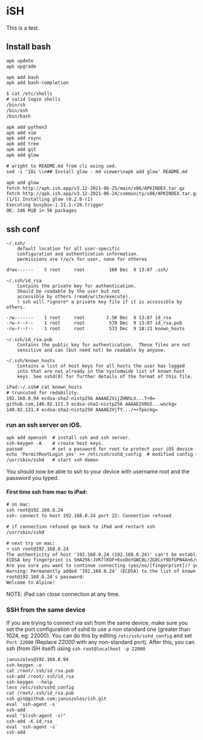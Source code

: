 # iSH

This is a test.

## Install bash

```txt
apk update
apk upgrade

apk add bash
apk add bash-completion
```
```txt
$ cat /etc/shells
# valid login shells
/bin/sh
/bin/ash
/bin/bash
```
```txt
apk add python3
apk add vim
apk add rsync
apk add tree
apk add git
apk add glow
```
```txt
# wright to README.md from cli using sed.
sed -i '18i \\n## Install glow - md viewer\napk add glow' README.md 
```
```txt
apk add glow
fetch http://apk.ish.app/v3.12-2021-06-25/main/x86/APKINDEX.tar.gz
fetch http://apk.ish.app/v3.12-2021-06-24/community/x86/APKINDEX.tar.gz
(1/1) Installing glow (0.2.0-r1)
Executing busybox-1.31.1-r20.trigger
OK: 246 MiB in 56 packages
```
## ssh conf

	~/.ssh/
		default location for all user-specific
		configuration and authentication information.  
		permissions are r/w/x for user, none for otheres
```txt	
drwx------    5 root     root         160 Dec  9 13:07 .ssh/
```
	~/.ssh/id_rsa
		Contains the private key for authentication.  
		Should be readable by the user but not
		accessible by others (read/write/execute).   
		! ssh will *ignore* a private key file if it is accessible by others.	
```txt
-rw-------    1 root     root        2.5K Dec  9 13:07 id_rsa
-rw-r--r--    1 root     root         570 Dec  9 13:07 id_rsa.pub
-rw-r--r--    1 root     root         533 Dec  9 18:21 known_hosts
```
	~/.ssh/id_rsa.pub
		Contains the public key for authentication.  These files are not
		sensitive and can (but need not) be readable by anyone.

	~/.ssh/known_hosts
		Contains a list of host keys for all hosts the user has logged
		into that are not already in the systemwide list of known host
		keys. See sshd(8) for further details of the format of this file.

```txt
iPad:~/.ssh# cat known_hosts
# truncuted for redability.
192.168.0.94 ecdsa-sha2-nistp256 AAAAE2VijZHNhLX...T+0=
github.com,140.82.121.3 ecdsa-sha2-nistp256 AAAAE2V0U2...wockg=
140.82.121.4 ecdsa-sha2-nistp256 AAAAE2VjTY.../++Tpockg=
```

### run an ssh server on iOS.

```txt
apk add openssh  # install ssh and ssh server. 
ssh-keygen -A    # create host keys. 
passwd           # set a password for root to protect your iOS device 
echo 'PermitRootLogin yes' >> /etc/ssh/sshd_config  # modified config for root login. 
/usr/sbin/sshd   # start ssh demon
```
You should now be able to ssh to your device with username root and the password you typed.

#### First time ssh from mac to iPad:

```txt
# on mac:
ssh root@192.168.0.24
ssh: connect to host 192.168.0.24 port 22: Connection refused

# if connection refused go back to iPad and restart ssh  
/usr/sbin/sshd

# next try on mac:
➜ ssh root@192.168.0.24
The authenticity of host '192.168.0.24 (192.168.0.24)' can't be established.  
ECDSA key fingerprint is SHA256:JVK7lKOF+6xoDoYGWC0L/ZG8CxY9DfUPN4An6/vqZ5s.  
Are you sure you want to continue connecting (yes/no/[fingerprint])? yes  
Warning: Permanently added '192.168.0.24' (ECDSA) to the list of known hosts.  
root@192.168.0.24's password:  
Welcome to Alpine!  
```
NOTE: iPad can close connection at any time.

### SSH from the same device

If you are trying to connect via ssh from the same device, make sure you set the port configuration of sshd to use a non standard one (greater than 1024, eg: 22000).
You can do this by editing `/etc/ssh/sshd_config` and set `Port 22000` (Replace _22000_ with any non-standard port).
After this, you can ssh (from iSH itself) using `ssh root@localhost -p 22000`

```txt
januszoles@192.168.0.94
ssh-keygen -o
cat /root/.ssh/id_rsa.pub 
ssh-add /root/.ssh/id_rsa
ssh-keygen --help
less /etc/ssh/sshd_config 
cat /root/.ssh/id_rsa.pub
ssh git@github.com:januszoles/ish.git
eval `ssh-agent -s`
ssh-add
eval "$(ssh-agent -s)"
ssh-add -K id_rsa
eval `ssh-agent -s`
ssh-add
```

